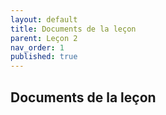 ```yaml
---
layout: default
title: Documents de la leçon
parent: Leçon 2
nav_order: 1
published: true
---
```

## Documents de la leçon